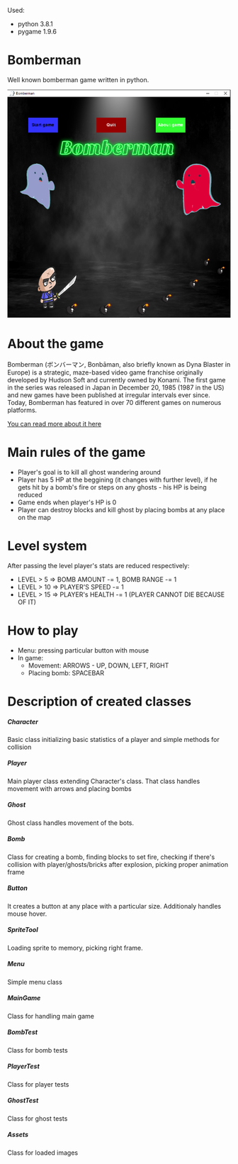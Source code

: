 Used:
* python 3.8.1
* pygame 1.9.6
# Bomberman
Well known bomberman game written in python.

![Main menu](menuSS.png)

# About the game

Bomberman (ボンバーマン, Bonbāman, also briefly known as Dyna Blaster in Europe) is a strategic, maze-based video game franchise
originally developed by Hudson Soft and currently owned by Konami. The first game in the series was released in Japan in
December 20, 1985 (1987 in the US)  and new games have been published at irregular intervals ever since.
Today, Bomberman has featured in over 70 different games on numerous platforms. 

[You can read more about it here](https://en.wikipedia.org/wiki/Bomberman)

# Main rules of the game
  * Player's goal is to kill all ghost wandering around
  * Player has 5 HP at the beggining (it changes with further level), if he gets hit by a bomb's fire or steps on any ghosts - his HP
is being reduced
  * Game ends when player's HP is 0
  * Player can destroy blocks and kill ghost by placing bombs at any place on the map

# Level system
After passing the level player's stats are reduced respectively:
  * LEVEL > 5 =>  BOMB AMOUNT -= 1, BOMB RANGE -= 1
  * LEVEL > 10 => PLAYER'S SPEED -= 1
  * LEVEL > 15 => PLAYER's HEALTH -= 1 (PLAYER CANNOT DIE BECAUSE OF IT)

# How to play
* Menu: pressing particular button with mouse
* In game:
  - Movement: ARROWS - UP, DOWN, LEFT, RIGHT
  - Placing bomb: SPACEBAR
  
# Description of created classes
##### Character
Basic class initializing basic statistics of a player and simple methods for collision

##### Player
Main player class extending Character's class. That class handles movement with arrows and placing bombs

##### Ghost
Ghost class handles movement of the bots.

##### Bomb
Class for creating a bomb, finding blocks to set fire, checking if there's collision with player/ghosts/bricks after explosion,
picking proper animation frame

##### Button
It creates a button at any place with a particular size. Additionaly handles mouse hover.

##### SpriteTool
Loading sprite to memory, picking right frame.

##### Menu
Simple menu class

##### MainGame
Class for handling main game

##### BombTest
Class for bomb tests

##### PlayerTest
Class for player tests

##### GhostTest
Class for ghost tests

##### Assets
Class for loaded images